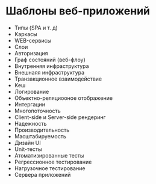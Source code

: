 # Шаблоны веб-приложений

* Типы \(SPA и т. д\)
* Каркасы
* WEB-сервисы
* Слои
* Авторизация
* Граф состояний \(веб-флоу\)
* Внутренняя инфраструктура
* Внешнаяя инфраструктура
* Транзакционное взаимодействие
* Кеш
* Логирование
* Объектно-реляциооное отображение
* Интергации
* Многопоточность
* Client-side и Server-side рендеринг
* Надежность
* Производительность
* Масштабируемость
* Дизайн UI
* Unit-тесты
* Атоматизированные тесты
* Регрессионное тестирование
* Нагрузочное тестирование
* Сервера приложений



